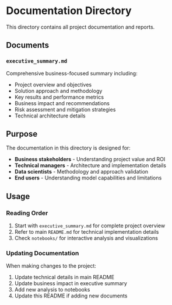 # Documentation Directory

This directory contains all project documentation and reports.

## Documents

### `executive_summary.md`
Comprehensive business-focused summary including:
- Project overview and objectives
- Solution approach and methodology
- Key results and performance metrics
- Business impact and recommendations
- Risk assessment and mitigation strategies
- Technical architecture details

## Purpose

The documentation in this directory is designed for:
- **Business stakeholders** - Understanding project value and ROI
- **Technical managers** - Architecture and implementation details
- **Data scientists** - Methodology and approach validation
- **End users** - Understanding model capabilities and limitations

## Usage

### Reading Order
1. Start with `executive_summary.md` for complete project overview
2. Refer to main `README.md` for technical implementation details
3. Check `notebooks/` for interactive analysis and visualizations

### Updating Documentation
When making changes to the project:
1. Update technical details in main README
2. Update business impact in executive summary
3. Add new analysis to notebooks
4. Update this README if adding new documents
